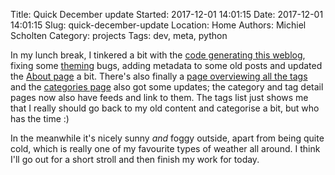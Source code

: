 Title: Quick December update
Started: 2017-12-01 14:01:15
Date: 2017-12-01 14:01:15
Slug: quick-december-update
Location: Home
Authors: Michiel Scholten
Category: projects
Tags: dev, meta, python

In my lunch break, I tinkered a bit with the [code generating this weblog](https://github.com/aquatix/dammit.nl), fixing some [theming](https://github.com/aquatix/voidy-bootstrap) bugs, adding metadata to some old posts and updated the [About page]({filename}../pages/about.md) a bit. There's also finally a [page overviewing all the tags](https://dammit.nl/tags.html) and the [categories page](https://dammit.nl/categories.html) also got some updates; the category and tag detail pages now also have feeds and link to them. The tags list just shows me that I really should go back to my old content and categorise a bit, but who has the time :)

In the meanwhile it's nicely sunny *and* foggy outside, apart from being quite cold, which is really one of my favourite types of weather all around. I think I'll go out for a short stroll and then finish my work for today.
